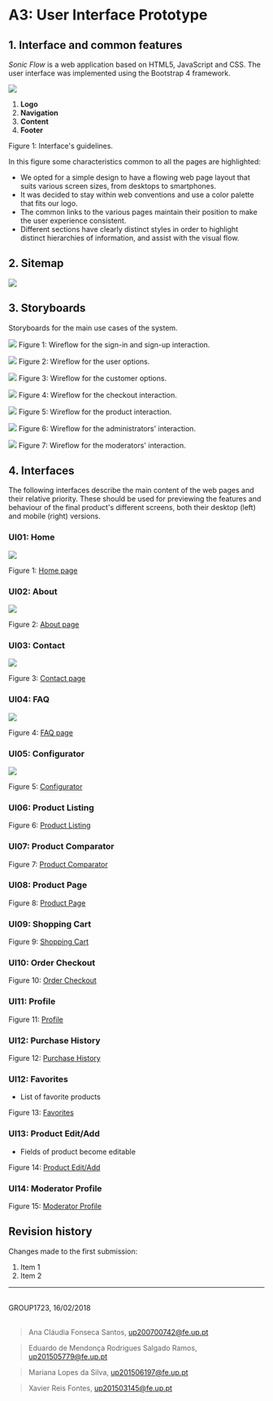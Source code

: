 # A3: User Interface Prototype

## 1. Interface and common features
*Sonic Flow* is a web application based on HTML5, JavaScript and CSS. The user interface was implemented using the Bootstrap 4 framework.

![](./Interfaces/Interface_and_common_features.png)

1. **Logo**
2. **Navigation**
3. **Content**
4. **Footer**

Figure 1: Interface's guidelines.

In this figure some characteristics common to all the pages are highlighted:
* We opted for a simple design to have a flowing web page layout that suits various screen sizes, from desktops to smartphones.
* It was decided to stay within web conventions and use a color palette that fits our logo.
* The common links to the various pages maintain their position to make the user experience consistent.
* Different sections have clearly distinct styles in order to highlight distinct hierarchies of information, and assist with the visual flow.


## 2. Sitemap

![](./A3_sitemap.png)


## 3. Storyboards

Storyboards for the main use cases of the system.

![](./StoryBoards/Wireflow_for_the_sign_in_and_sign_up_interaction.jpg)
Figure 1: Wireflow for the sign-in and sign-up interaction.

![](./StoryBoards/Wireflow_for_the_user_options.jpg)
Figure 2: Wireflow for the user options.

![](./StoryBoards/Wireflow_for_the_customer_options.jpg)
Figure 3: Wireflow for the customer options.

![](./StoryBoards/Wireflow_for_the_checkout_interaction.jpg)
Figure 4: Wireflow for the checkout interaction.

![](./StoryBoards/Wireflow_for_the_products_interaction.jpg)
Figure 5: Wireflow for the product interaction.

![](./StoryBoards/Wireflow_for_administration_interaction.jpg)
Figure 6: Wireflow for the administrators' interaction.

![](./StoryBoards/Wireflow_for_moderation_interaction.jpg)
Figure 7: Wireflow for the moderators' interaction.

## 4. Interfaces

The following interfaces describe the main content of the web pages and their relative priority. These should be used for previewing the features and behaviour of the final product's different screens, both their desktop (left) and mobile (right) versions.

### UI01: Home

![](./Interfaces/Home_page.png)

Figure 1: [Home page](https://xfontes42.github.io/lbaw1723/delivery/homepage_visitor.html)

### UI02: About

![](./Interfaces/About_page.png)

Figure 2: [About page](https://xfontes42.github.io/lbaw1723/delivery/aboutpage.html)

### UI03: Contact

![](./Interfaces/Contact_us_page.png)

Figure 3: [Contact page](https://xfontes42.github.io/lbaw1723/delivery/contacts.html)

### UI04: FAQ

![](./Interfaces/FAQ_page.png)

Figure 4: [FAQ page](https://xfontes42.github.io/lbaw1723/delivery/faqpage.html)

### UI05: Configurator

![](./Interfaces/Configurator_page.png)

Figure 5: [Configurator](https://xfontes42.github.io/lbaw1723/delivery/configurator.html)

### UI06: Product Listing

Figure 6: [Product Listing](https://xfontes42.github.io/lbaw1723/delivery/productsListpage.html)

### UI07: Product Comparator

Figure 7: [Product Comparator](https://xfontes42.github.io/lbaw1723/delivery/comparator.html)

### UI08: Product Page

Figure 8: [Product Page](https://xfontes42.github.io/lbaw1723/delivery/product.html)

### UI09: Shopping Cart

Figure 9: [Shopping Cart](https://xfontes42.github.io/lbaw1723/delivery/shoppingCart.html)

### UI10: Order Checkout

Figure 10: [Order Checkout](https://xfontes42.github.io/lbaw1723/delivery/checkoutpage.html)

### UI11: Profile

Figure 11: [Profile](https://xfontes42.github.io/lbaw1723/delivery/profilepage.html)

### UI12: Purchase History

Figure 12: [Purchase History](https://xfontes42.github.io/lbaw1723/delivery/profilepage.html)

### UI12: Favorites
* List of favorite products

Figure 13: [Favorites](https://xfontes42.github.io/lbaw1723/delivery/profilepage.html)

### UI13: Product Edit/Add
* Fields of product become editable

Figure 14: [Product Edit/Add](https://xfontes42.github.io/lbaw1723/delivery/product_editable.html)

### UI14: Moderator Profile

Figure 15: [Moderator Profile](https://xfontes42.github.io/lbaw1723/delivery/moderator.html)

## Revision history

Changes made to the first submission:
1. Item 1
1. Item 2

***

<br>
GROUP1723, 16/02/2018
<br>
<br>

> Ana Cláudia Fonseca Santos, up200700742@fe.up.pt

> Eduardo de Mendonça Rodrigues Salgado Ramos, up201505779@fe.up.pt

> Mariana Lopes da Silva, up201506197@fe.up.pt

> Xavier Reis Fontes, up201503145@fe.up.pt
